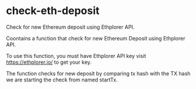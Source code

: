 # check-eth-deposit
Check for new Ethereum deposit using Ethplorer API.

Coontains a function that check for new Ethereum Deposit using Ethplorer API.

To use this function, you must have Ethplorer API key visit https://ethplorer.io/ to get your key.

The function checks for new deposit by comparing tx hash with the TX hash we are starting the check from named startTx.